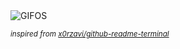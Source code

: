 <div align="justify">
<picture>
    <source media="(prefers-color-scheme: dark)" srcset="https://i.ibb.co/LzDrPVJx/output-gif.gif">
    <source media="(prefers-color-scheme: light)" srcset="https://i.ibb.co/LzDrPVJx/output-gif.gif">
    <img alt="GIFOS" src="https://i.ibb.co/LzDrPVJx/output-gif.gif">
</picture>

<sub><i>inspired from [x0rzavi/github-readme-terminal](https://github.com/x0rzavi/github-readme-terminal)</i></sub>

</div>

<!-- Image deletion URL: https://ibb.co/nsqB0xn7/4e24b9a117e6b4149a4dfe62fb6eb800 -->